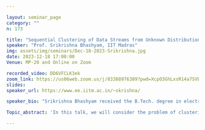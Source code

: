 ```yaml
---

layout: seminar_page
category: ""
n: 173

title: "Sequential Clustering of Data Streams from Unknown Distributions"
speaker: "Prof. Srikrishna Bhashyam, IIT Madras" 
img: assets/img/seminars/Dec-18-2023-Srikrishna.jpg
date: 2023-12-18 17:00:00 
Venue: MP-20 and Online on Zoom

recorded_video: DD6VFCLK3ek
zoom_link: https://us06web.zoom.us/j/83388976389?pwd=XcpO3GhLxsR14a7SVbPx33HQQa1jbt.1
slides: 
speaker_url: https://www.ee.iitm.ac.in/~skrishna/

speaker_bio: "Srikrishna Bhashyam received the B.Tech. degree in electronics and communication engineering from IIT Madras, India, in 1996, and the M.S. and Ph.D. degrees in electrical and computer engineering from Rice University, Houston, TX, USA, in 1998 and 2001, respectively. He was a Senior Engineer with Qualcomm Inc., Campbell, CA, USA, from 2001 to 2003, where he was involved in wideband code division multiple access modem design. Since 2003, he has been with IIT Madras. He is currently a Professor with the Department of Electrical Engineering. His research interests include communication and information theory, statistical signal processing, and wireless networks. He served as an Editor for the IEEE Transactions on Wireless Communications from 2009 to 2014. He has been an Editor of the IEEE Transactions on Communications since 2017."

Topic_abstract: 'In this talk, we will consider the problem of clustering S data streams into K clusters based on the proximity of the underlying distributions (unknown) generating the data streams. Each data stream is a stream of independent and identically distributed samples from an unknown distribution.  We focus on the sequential setting where a new set of samples from the data streams are provided at each time step. The proposed sequential tests are universal in the sense that they are independent of the underlying configuration of the distribution clusters, and the distributions themselves. We propose sequential nonparametric clustering tests for two cases: number of clusters known or unknown. In both cases, we show that the proposed sequential nonparametric clustering tests stop in finite time almost surely and are universally exponentially consistent. Simulations show that the proposed sequential clustering tests outperform the corresponding fixed sample size tests in terms of the expected number of samples for a given probability of error. This is joint work with Sreeram C. Sreenivasan.'

---
```


